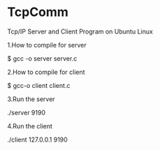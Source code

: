 # TcpComm
Tcp/IP Server and Client Program on Ubuntu Linux

1.How to compile for server 

$ gcc -o server server.c

2.How to compile for client

$ gcc-o client client.c

3.Run the server

./server 9190

4.Run the client

./client 127.0.0.1 9190
